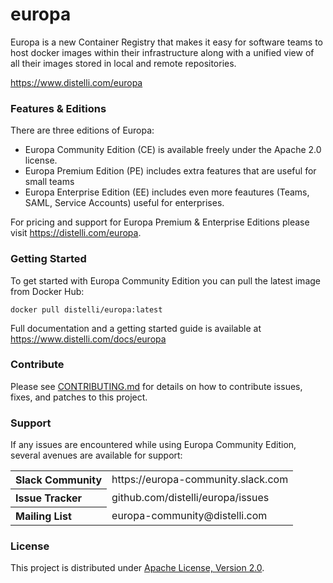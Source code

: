 # europa
Europa is a new Container Registry that makes it easy for software teams to host docker images within their infrastructure along with a unified view of all their images stored in local and remote repositories.

https://www.distelli.com/europa

### Features & Editions

There are three editions of Europa:

- Europa Community Edition (CE) is available freely under the Apache 2.0 license.
- Europa Premium Edition (PE) includes extra features that are useful for small teams
- Europa Enterprise Edition (EE) includes even more feautures (Teams, SAML, Service Accounts) useful for enterprises.

For pricing and support for Europa Premium & Enterprise Editions please visit https://distelli.com/europa.

### Getting Started

To get started with Europa Community Edition you can pull the latest image from Docker Hub:

`docker pull distelli/europa:latest`

Full documentation and a getting started guide is available at https://www.distelli.com/docs/europa

### Contribute

Please see [CONTRIBUTING.md](CONTRIBUTING.md) for details on how to contribute issues, fixes, and patches to this project.

### Support

If any issues are encountered while using Europa Community Edition, several
avenues are available for support:

<table>
<tr>
	<th align="left">
	Slack Community 
	</th>
	<td>
https://europa-community.slack.com
	</td>
</tr>
<tr>
	<th align="left">
	Issue Tracker
	</th>
	<td>
	github.com/distelli/europa/issues
	</td>
</tr>
<tr>
	<th align="left">
	Mailing List
	</th>
	<td>
	europa-community@distelli.com
	</td>
</tr>
</table>

### License

This project is distributed under [Apache License, Version 2.0](LICENSE).
